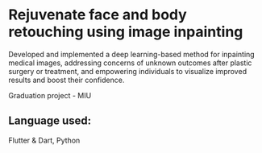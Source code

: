 # Rejuvenate face and body retouching using image inpainting

Developed and implemented a deep learning-based method for inpainting medical images, 
addressing concerns of unknown outcomes after plastic surgery or treatment, and 
empowering individuals to visualize improved results and boost their confidence.

Graduation project - MIU

## Language used: 
Flutter & Dart, Python
